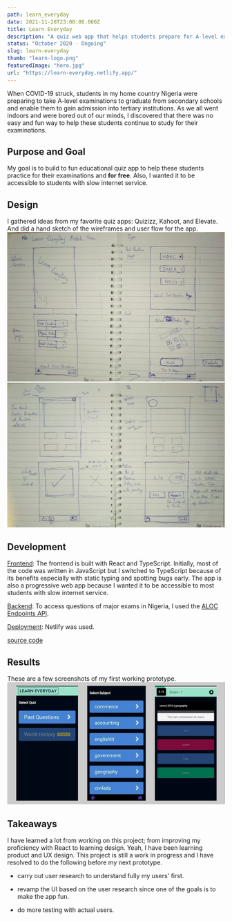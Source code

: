 ```yaml
---
path: learn_everyday
date: 2021-11-28T23:00:00.000Z
title: Learn Everyday
description: "A quiz web app that helps students prepare for A-level examinations"
status: "October 2020 - Ongoing"
slug: learn-everyday
thumb: "learn-logo.png"
featuredImage: "hero.jpg"
url: "https://learn-everyday.netlify.app/"
---
```


When COVID-19 struck, students in my home country Nigeria were preparing to take A-level examinations to graduate from secondary schools and enable them to gain admission into tertiary institutions. As we all went indoors and were bored out of our minds, I discovered that there was no easy and fun way to help these students continue to study for their examinations.

## Purpose and Goal

My goal is to build to fun educational quiz app to help these students practice for their examinations and <b>for free</b>.
Also, I wanted it to be accessible to students with slow internet service.

## Design

I gathered ideas from my favorite quiz apps: Quizizz, Kahoot, and Elevate. And did a hand sketch of the wireframes and user flow for the app.
![wireframes sketch 1](./Screenshot-sketch1.jpg)
![wireframes sketch 2](./Screenshot-sketch2.jpg)

## Development

<u>Frontend</u>: The frontend is built with React and TypeScript. Initially, most of the code was written in JavaScript but I switched to TypeScript because of its benefits especially with static typing and spotting bugs early. The app is also a progressive web app because I wanted it to be accessible to most students with slow internet service.

<u>Backend</u>: To access questions of major exams in Nigeria, I used the [ALOC Endpoints API](https://questions.aloc.ng/).

<u>Deployment</u>: Netlify was used.

[source code](https://github.com/chidexebere/learn-everyday)

## Results

These are a few screenshots of my first working prototype.
![learn everyday home screen](./Screenshot-learn.jpg)

## Takeaways

I have learned a lot from working on this project; from improving my proficiency with React to learning design. Yeah, I have been learning product and UX design. This project is still a work in progress and I have resolved to do the following before my next prototype.

- carry out user research to understand fully my users' first.

- revamp the UI based on the user research since one of the goals is to make the app fun.

- do more testing with actual users.
